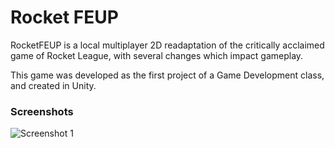 # Rocket FEUP

RocketFEUP is a local multiplayer 2D readaptation of the critically acclaimed game of Rocket League, with several changes which impact gameplay.

This game was developed as the first project of a Game Development class, and created in Unity.

### Screenshots

 ![Screenshot 1](https://cloud.githubusercontent.com/assets/4265649/19122661/670b2658-8b23-11e6-87b7-f06f3db2ca58.png)